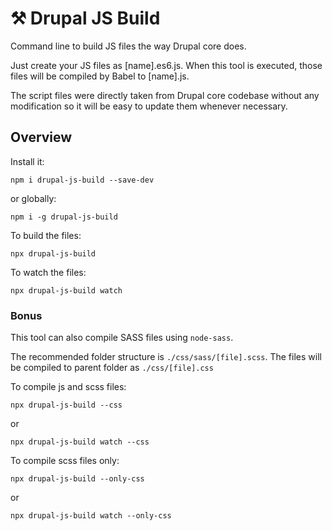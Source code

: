 # ⚒ Drupal JS Build

Command line to build JS files the way Drupal core does.

Just create your JS files as [name].es6.js. When this tool is executed, those files will be compiled by Babel to [name].js.

The script files were directly taken from Drupal core codebase without any modification so it will be easy to update them whenever necessary.

## Overview

Install it:

```
npm i drupal-js-build --save-dev
```

or globally:

```
npm i -g drupal-js-build
```

To build the files:

```
npx drupal-js-build
```

To watch the files:

```
npx drupal-js-build watch
```

### Bonus
This tool can also compile SASS files using `node-sass`. 

The recommended folder structure is `./css/sass/[file].scss`. The files will be compiled to parent folder as `./css/[file].css`

To compile js and scss files:

```
npx drupal-js-build --css
```

or

```
npx drupal-js-build watch --css
```

To compile scss files only:

```
npx drupal-js-build --only-css
```

or

```
npx drupal-js-build watch --only-css
```
